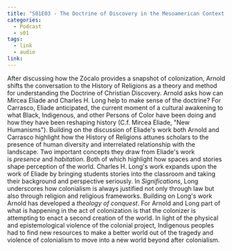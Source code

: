 ```yaml
---
title: "S01E03 - The Doctrine of Discovery in the Mesoamerican Context with Davíd Carrasco"
categories:
  - Podcast
  - s01
tags:
  - link
  - audio
link: 
---
```

After discussing how the Zócalo provides a snapshot of colonization, Arnold shifts the conversation to the History of Religions as a theory and method for understanding the Doctrine of Christian Discovery. Arnold asks how can Mircea Eliade and Charles H. Long help to make sense of the doctrine? For Carrasco, Eliade anticipated, the current moment of a cultural awakening to what Black, Indigenous, and other Persons of Color have been doing and how they have been reshaping history (C.f. Mircea Eliade, "New Humanisms"). Building on the discussion of Eliade's work both Arnold and Carrasco highlight how the History of Religions attunes scholars to the presence of human diversity and interrelated relationship with the landscape. Two important concepts they draw from Eliade's work is *presence* and *habitation*. Both of which highlight how spaces and stories shape perception of the world. Charles H. Long's work expands upon the work of Eliade by bringing students stories into the classroom and taking their background and perspective seriously. In *Significations*, Long underscores how colonialism is always justified not only through law but also through religion and religious frameworks. Building on Long's work Arnold has developed a *theology of conquest*. For Arnold and Long part of what is happening in the act of colonization is that the colonizer is attempting to enact a second creation of the world. In light of the physical and epistemological violence of the colonial project, Indigenous peoples had to find new resources to make a better world out of the tragedy and violence of colonialism to move into a new world beyond after colonialism.